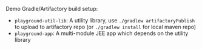 Demo Gradle/Artifactory build setup:
* `playground-util-lib`: A utility library, use `./gradlew artifactoryPublish` to upload to artifactory repo (or `./gradlew install` for local maven repo)
* `playground-app`: A multi-module JEE app which depends on the utility library
